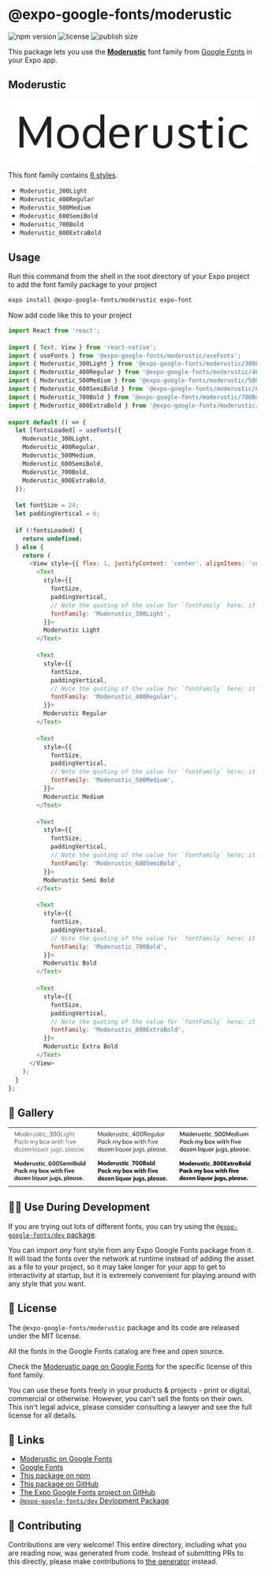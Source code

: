 # @expo-google-fonts/moderustic

![npm version](https://flat.badgen.net/npm/v/@expo-google-fonts/moderustic)
![license](https://flat.badgen.net/github/license/expo/google-fonts)
![publish size](https://flat.badgen.net/packagephobia/install/@expo-google-fonts/moderustic)

This package lets you use the [**Moderustic**](https://fonts.google.com/specimen/Moderustic) font family from [Google Fonts](https://fonts.google.com/) in your Expo app.

## Moderustic

![Moderustic](./font-family.png)

This font family contains [6 styles](#-gallery).

- `Moderustic_300Light`
- `Moderustic_400Regular`
- `Moderustic_500Medium`
- `Moderustic_600SemiBold`
- `Moderustic_700Bold`
- `Moderustic_800ExtraBold`

## Usage

Run this command from the shell in the root directory of your Expo project to add the font family package to your project
```sh
expo install @expo-google-fonts/moderustic expo-font
```

Now add code like this to your project
```js
import React from 'react';

import { Text, View } from 'react-native';
import { useFonts } from '@expo-google-fonts/moderustic/useFonts';
import { Moderustic_300Light } from '@expo-google-fonts/moderustic/300Light';
import { Moderustic_400Regular } from '@expo-google-fonts/moderustic/400Regular';
import { Moderustic_500Medium } from '@expo-google-fonts/moderustic/500Medium';
import { Moderustic_600SemiBold } from '@expo-google-fonts/moderustic/600SemiBold';
import { Moderustic_700Bold } from '@expo-google-fonts/moderustic/700Bold';
import { Moderustic_800ExtraBold } from '@expo-google-fonts/moderustic/800ExtraBold';

export default () => {
  let [fontsLoaded] = useFonts({
    Moderustic_300Light,
    Moderustic_400Regular,
    Moderustic_500Medium,
    Moderustic_600SemiBold,
    Moderustic_700Bold,
    Moderustic_800ExtraBold,
  });

  let fontSize = 24;
  let paddingVertical = 6;

  if (!fontsLoaded) {
    return undefined;
  } else {
    return (
      <View style={{ flex: 1, justifyContent: 'center', alignItems: 'center' }}>
        <Text
          style={{
            fontSize,
            paddingVertical,
            // Note the quoting of the value for `fontFamily` here; it expects a string!
            fontFamily: 'Moderustic_300Light',
          }}>
          Moderustic Light
        </Text>

        <Text
          style={{
            fontSize,
            paddingVertical,
            // Note the quoting of the value for `fontFamily` here; it expects a string!
            fontFamily: 'Moderustic_400Regular',
          }}>
          Moderustic Regular
        </Text>

        <Text
          style={{
            fontSize,
            paddingVertical,
            // Note the quoting of the value for `fontFamily` here; it expects a string!
            fontFamily: 'Moderustic_500Medium',
          }}>
          Moderustic Medium
        </Text>

        <Text
          style={{
            fontSize,
            paddingVertical,
            // Note the quoting of the value for `fontFamily` here; it expects a string!
            fontFamily: 'Moderustic_600SemiBold',
          }}>
          Moderustic Semi Bold
        </Text>

        <Text
          style={{
            fontSize,
            paddingVertical,
            // Note the quoting of the value for `fontFamily` here; it expects a string!
            fontFamily: 'Moderustic_700Bold',
          }}>
          Moderustic Bold
        </Text>

        <Text
          style={{
            fontSize,
            paddingVertical,
            // Note the quoting of the value for `fontFamily` here; it expects a string!
            fontFamily: 'Moderustic_800ExtraBold',
          }}>
          Moderustic Extra Bold
        </Text>
      </View>
    );
  }
};

```

## 🔡 Gallery


||||
|-|-|-|
|![Moderustic_300Light](./Moderustic_300Light.ttf.png)|![Moderustic_400Regular](./Moderustic_400Regular.ttf.png)|![Moderustic_500Medium](./Moderustic_500Medium.ttf.png)||
|![Moderustic_600SemiBold](./Moderustic_600SemiBold.ttf.png)|![Moderustic_700Bold](./Moderustic_700Bold.ttf.png)|![Moderustic_800ExtraBold](./Moderustic_800ExtraBold.ttf.png)||


## 👩‍💻 Use During Development

If you are trying out lots of different fonts, you can try using the [`@expo-google-fonts/dev` package](https://github.com/expo/google-fonts/tree/master/font-packages/dev#readme).

You can import *any* font style from any Expo Google Fonts package from it. It will load the fonts
over the network at runtime instead of adding the asset as a file to your project, so it may take longer
for your app to get to interactivity at startup, but it is extremely convenient
for playing around with any style that you want.

## 📖 License

The `@expo-google-fonts/moderustic` package and its code are released under the MIT license.

All the fonts in the Google Fonts catalog are free and open source.

Check the [Moderustic page on Google Fonts](https://fonts.google.com/specimen/Moderustic) for the specific license of this font family.

You can use these fonts freely in your products & projects - print or digital, commercial or otherwise. However, you can't sell the fonts on their own. This isn't legal advice, please consider consulting a lawyer and see the full license for all details.

## 🔗 Links

- [Moderustic on Google Fonts](https://fonts.google.com/specimen/Moderustic)
- [Google Fonts](https://fonts.google.com/)
- [This package on npm](https://www.npmjs.com/package/@expo-google-fonts/moderustic)
- [This package on GitHub](https://github.com/expo/google-fonts/tree/master/font-packages/moderustic)
- [The Expo Google Fonts project on GitHub](https://github.com/expo/google-fonts)
- [`@expo-google-fonts/dev` Devlopment Package](https://github.com/expo/google-fonts/tree/master/font-packages/dev)

## 🤝 Contributing

Contributions are very welcome! This entire directory, including what you are reading now, was generated from code. Instead of submitting PRs to this directly, please make contributions to [the generator](https://github.com/expo/google-fonts/tree/master/packages/generator) instead.

